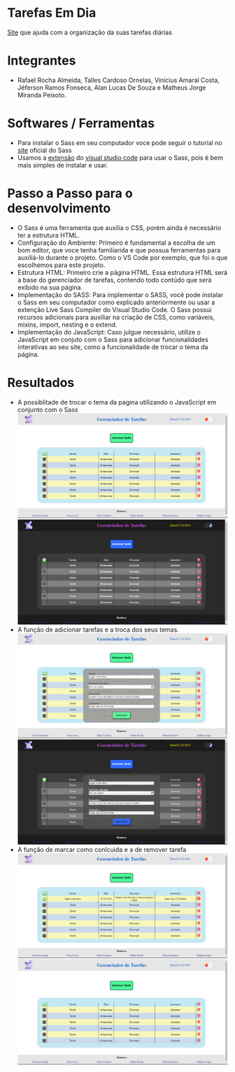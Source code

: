 # Tarefas Em Dia
[Site](https://tarefasemdia.netlify.app/) que ajuda com a organização da suas tarefas diárias
# Integrantes
- Rafael Rocha Almeida, Talles Cardoso Ornelas, Vinícius Amaral Costa, Jéferson Ramos Fonseca, Alan Lucas De Souza e Matheus Jorge Miranda Peixoto.
# Softwares / Ferramentas
- Para instalar o Sass em seu computador voce pode seguir o tutorial no [site](https://sass-lang.com/install/) oficial do  Sass
- Usamos a [extensão](https://marketplace.visualstudio.com/items?itemName=ritwickdey.live-sass) do [visual studio code](https://code.visualstudio.com/download) para usar o Sass, pois é bem mais simples de instalar e usar.
# Passo a Passo para o desenvolvimento
- O Sass é uma ferramenta que auxilia o CSS, porém ainda é necessário ter a estrutura HTML.
- Configuração do Ambiente: Primeiro é fundamental a escolha de um bom editor, que voce tenha familiarida e que possua ferramentas para auxiliá-lo durante o projeto. Como o VS Code por exemplo, que foi o que escolhemos para este projeto.
- Estrutura HTML: Primeiro crie a página HTML. Essa estrutura HTML será a base do gerenciador de tarefas, contendo todo contúdo que será exibido na sua página.
- Implementação do SASS: Para implementar o SASS, você pode instalar o Sass em seu computador como explicado anteriormente ou usar a extenção Live Sass Compiler do Visual Studio Code. O Sass possui recursos adicionais para auxiliar  na criação de CSS, como variáveis, mixins, import, nesting e o extend.
- Implementação do JavaScript: Caso julgue necessário, utilize  o JavaScript em conjuto com o Sass para adicionar funcionalidades interativas ao seu site, como a funcionalidade de trocar o tema da página. 
# Resultados
- A possiblitade de trocar o tema da pagina utilizando o JavaScript em conjunto com o Sass
![Imagem de exemplo](images/Capturar.PNG) ![Imagem de exemplo](images/Capturar1.PNG) 
- A função de adicionar tarefas e a troca dos seus temas.
![Imagem de exemplo](images/Capturar2.PNG) ![Imagem de exemplo](images/Capturar3.PNG)
- A função de marcar como conlcuida e a de remover tarefa
![Imagem de exemplo](images/Capturar4.PNG) ![Imagem de exemplo](images/Capturar5.PNG)
